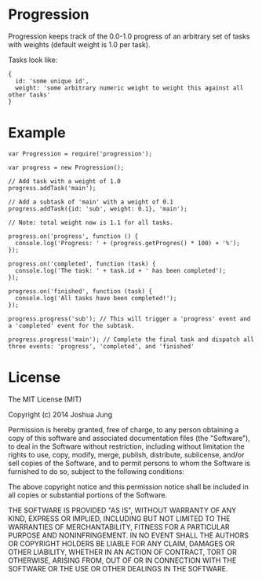 Progression
===========

Progression keeps track of the 0.0-1.0 progress of an arbitrary set of tasks with weights (default weight is 1.0 per task).

Tasks look like:

    {
      id: 'some unique id',
      weight: 'some arbitrary numeric weight to weight this against all other tasks'
    }

Example
=======

    var Progression = require('progression');

    var progress = new Progression();
    
    // Add task with a weight of 1.0
    progress.addTask('main');
    
    // Add a subtask of 'main' with a weight of 0.1
    progress.addTask({id: 'sub', weight: 0.1}, 'main');
    
    // Note: total weight now is 1.1 for all tasks.

    progress.on('progress', function () {
      console.log('Progress: ' + (progress.getProgres() * 100) + '%');
    });
    
    progress.on('completed', function (task) {
      console.log('The task: ' + task.id + ' has been completed');
    });
    
    progress.on('finished', function (task) {
      console.log('All tasks have been completed!');
    });
    
    progress.progress('sub'); // This will trigger a 'progress' event and a 'completed' event for the subtask.
    
    progress.progress('main'); // Complete the final task and dispatch all three events: 'progress', 'completed', and 'finished'

License
=======

The MIT License (MIT)

Copyright (c) 2014 Joshua Jung

Permission is hereby granted, free of charge, to any person obtaining a copy
of this software and associated documentation files (the "Software"), to deal
in the Software without restriction, including without limitation the rights
to use, copy, modify, merge, publish, distribute, sublicense, and/or sell
copies of the Software, and to permit persons to whom the Software is
furnished to do so, subject to the following conditions:

The above copyright notice and this permission notice shall be included in all
copies or substantial portions of the Software.

THE SOFTWARE IS PROVIDED "AS IS", WITHOUT WARRANTY OF ANY KIND, EXPRESS OR
IMPLIED, INCLUDING BUT NOT LIMITED TO THE WARRANTIES OF MERCHANTABILITY,
FITNESS FOR A PARTICULAR PURPOSE AND NONINFRINGEMENT. IN NO EVENT SHALL THE
AUTHORS OR COPYRIGHT HOLDERS BE LIABLE FOR ANY CLAIM, DAMAGES OR OTHER
LIABILITY, WHETHER IN AN ACTION OF CONTRACT, TORT OR OTHERWISE, ARISING FROM,
OUT OF OR IN CONNECTION WITH THE SOFTWARE OR THE USE OR OTHER DEALINGS IN THE
SOFTWARE.
    